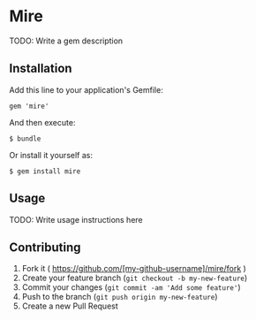 # Mire

TODO: Write a gem description

## Installation

Add this line to your application's Gemfile:

    gem 'mire'

And then execute:

    $ bundle

Or install it yourself as:

    $ gem install mire

## Usage

TODO: Write usage instructions here

## Contributing

1. Fork it ( https://github.com/[my-github-username]/mire/fork )
2. Create your feature branch (`git checkout -b my-new-feature`)
3. Commit your changes (`git commit -am 'Add some feature'`)
4. Push to the branch (`git push origin my-new-feature`)
5. Create a new Pull Request

